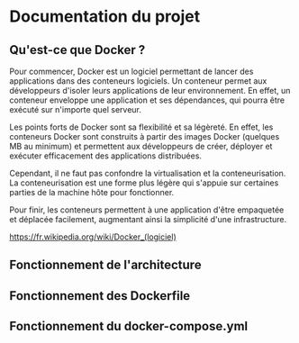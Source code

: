 # Documentation du projet

## Qu'est-ce que Docker ?

Pour commencer, Docker est un logiciel permettant de lancer des applications dans des conteneurs logiciels. 
Un conteneur permet aux développeurs d'isoler leurs applications de leur environnement. En effet, un conteneur enveloppe une application et ses dépendances, qui pourra être exécuté sur n'importe quel serveur.

Les points forts de Docker sont sa flexibilité et sa légèreté. En effet, les conteneurs Docker sont construits à partir des images Docker (quelques MB au minimum) et permettent aux développeurs de créer, déployer et exécuter efficacement des applications distribuées.

Cependant, il ne faut pas confondre la virtualisation et la conteneurisation. La conteneurisation est une forme plus légère qui s'appuie sur certaines parties de la machine hôte pour fonctionner.

Pour finir, les conteneurs permettent à une application d'être empaquetée et déplacée facilement, augmentant ainsi la simplicité d'une infrastructure.

https://fr.wikipedia.org/wiki/Docker_(logiciel)


## Fonctionnement de l'architecture



## Fonctionnement des Dockerfile


## Fonctionnement du docker-compose.yml
